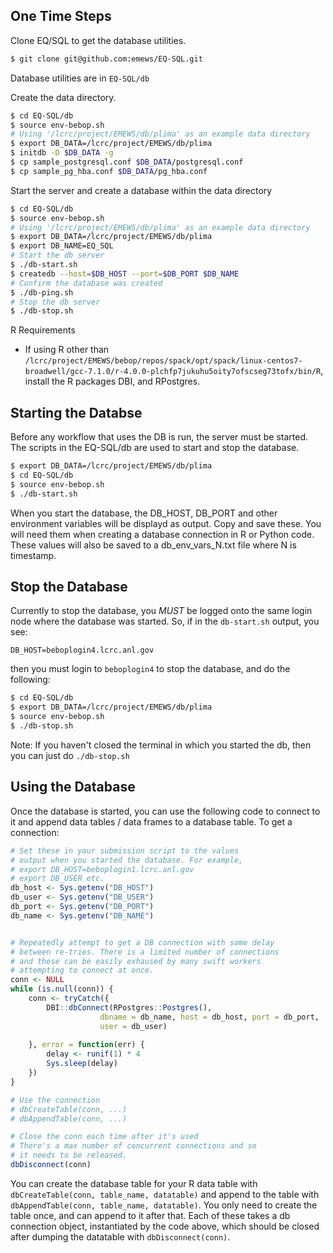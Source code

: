 ## One Time Steps ##

Clone EQ/SQL to get the database utilities.

```bash
$ git clone git@github.com:emews/EQ-SQL.git
```

Database utilities are in `EQ-SQL/db`

Create the data directory. 

```bash
$ cd EQ-SQL/db
$ source env-bebop.sh
# Using '/lcrc/project/EMEWS/db/plima' as an example data directory
$ export DB_DATA=/lcrc/project/EMEWS/db/plima
$ initdb -D $DB_DATA -g
$ cp sample_postgresql.conf $DB_DATA/postgresql.conf
$ cp sample_pg_hba.conf $DB_DATA/pg_hba.conf
```

Start the server and create a database within the data directory

```bash
$ cd EQ-SQL/db
$ source env-bebop.sh
# Using '/lcrc/project/EMEWS/db/plima' as an example data directory
$ export DB_DATA=/lcrc/project/EMEWS/db/plima
$ export DB_NAME=EQ_SQL
# Start the db server
$ ./db-start.sh
$ createdb --host=$DB_HOST --port=$DB_PORT $DB_NAME
# Confirm the database was created
$ ./db-ping.sh
# Stop the db server
$ ./db-stop.sh
```

R Requirements

* If using R other than `/lcrc/project/EMEWS/bebop/repos/spack/opt/spack/linux-centos7-broadwell/gcc-7.1.0/r-4.0.0-plchfp7jukuhu5oity7ofscseg73tofx/bin/R`, install the R packages DBI, and RPostgres.

## Starting the Databse ##

Before any workflow that uses the DB is run, the server must be 
started. The scripts in the EQ-SQL/db are used to start and stop
the database.

```bash
$ export DB_DATA=/lcrc/project/EMEWS/db/plima
$ cd EQ-SQL/db
$ source env-bebop.sh
$ ./db-start.sh
```

When you start the database, the DB_HOST, DB_PORT and other environment variables
will be displayd as output. Copy and save these. You will need them when creating
a database connection in R or Python code. These values will also be saved to a
db_env_vars_N.txt file where N is timestamp.

## Stop the Database ##

Currently to stop the database, you *MUST* be logged onto the same login node where the database was
started. So, if in the `db-start.sh` output, you see:

`DB_HOST=beboplogin4.lcrc.anl.gov`

then you must login to `beboplogin4` to stop the database, and do the following:

```bash
$ cd EQ-SQL/db
$ export DB_DATA=/lcrc/project/EMEWS/db/plima
$ source env-bebop.sh
$ ./db-stop.sh
```

Note: If you haven't closed the terminal in which you started the db, then you can just do
`./db-stop.sh`

## Using the Database

Once the database is started, you can use the following code to connect to it and
append data tables / data frames to a database table. To get a connection:

```r
# Set these in your submission script to the values
# output when you started the database. For example,
# export DB_HOST=beboplogin1.lcrc.anl.gov
# export DB_USER etc.
db_host <- Sys.getenv("DB_HOST")
db_user <- Sys.getenv("DB_USER")
db_port <- Sys.getenv("DB_PORT")
db_name <- Sys.getenv("DB_NAME")


# Repeatedly attempt to get a DB connection with some delay 
# between re-tries. There is a limited number of connections
# and these can be easily exhaused by many swift workers 
# attempting to connect at once.
conn <- NULL
while (is.null(conn)) {
    conn <- tryCatch({
        DBI::dbConnect(RPostgres::Postgres(),
                    dbname = db_name, host = db_host, port = db_port,
                    user = db_user)
       
    }, error = function(err) {
        delay <- runif(1) * 4
        Sys.sleep(delay)
    })
}

# Use the connection
# dbCreateTable(conn, ...)
# dbAppendTable(conn, ...)

# Close the conn each time after it's used
# There's a max number of concurrent connections and so
# it needs to be released.
dbDisconnect(conn)
```

You can create the database table for your R data table with `dbCreateTable(conn, table_name, datatable)`
and append to the table with  `dbAppendTable(conn, table_name, datatable)`. You only need to
create the table once, and can append to it after that. Each of these takes a db connection object,
instantiated by the code above, which should be closed after dumping the datatable with 
`dbDisconnect(conn)`.



